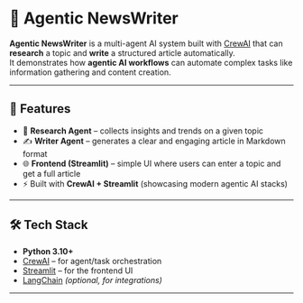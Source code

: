 # 📰 Agentic NewsWriter

**Agentic NewsWriter** is a multi-agent AI system built with [CrewAI](https://www.crewai.com/) that can **research** a topic and **write** a structured article automatically.  
It demonstrates how **agentic AI workflows** can automate complex tasks like information gathering and content creation.  

---

## 🚀 Features
- 🤖 **Research Agent** – collects insights and trends on a given topic  
- ✍️ **Writer Agent** – generates a clear and engaging article in Markdown format  
- 🌐 **Frontend (Streamlit)** – simple UI where users can enter a topic and get a full article  
- ⚡ Built with **CrewAI + Streamlit** (showcasing modern agentic AI stacks)  

---

## 🛠️ Tech Stack
- **Python 3.10+**
- [CrewAI](https://www.crewai.com/) – for agent/task orchestration  
- [Streamlit](https://streamlit.io/) – for the frontend UI  
- [LangChain](https://www.langchain.com/) *(optional, for integrations)*  

---
